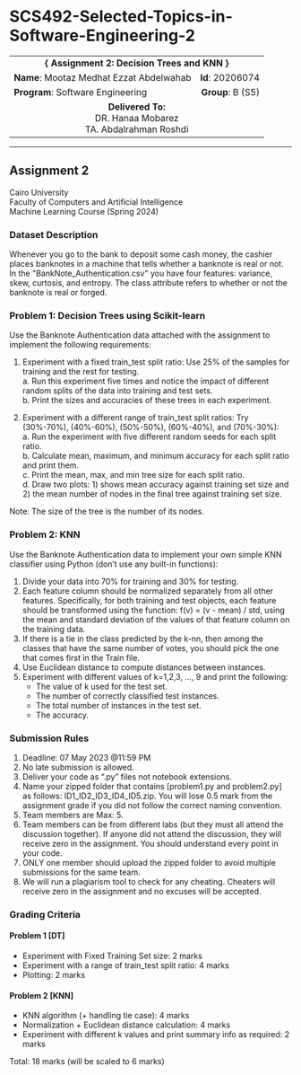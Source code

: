 # SCS492-Selected-Topics-in-Software-Engineering-2

<div align="center">
  <table width="100%">
    <tr>
      <td colspan="2" align="center"><strong>{ Assignment 2: Decision Trees and KNN }</strong></td>
    </tr>
    <tr>
      <td align="left"><strong>Name</strong>: Mootaz Medhat Ezzat Abdelwahab</td>
      <td align="right"><strong>Id</strong>: 20206074</td>
    </tr>
    <tr>
      <td align="left"><strong>Program</strong>: Software Engineering</td>
      <td align="right"><strong>Group</strong>: B (S5)</td>
    </tr>
    <tr>
      <td align="center" colspan="2"><strong>Delivered To:</strong><br>DR. Hanaa Mobarez<br>TA. Abdalrahman Roshdi</td>
    </tr>
  </table>
</div>

---

## Assignment 2

Cairo University  
Faculty of Computers and Artificial Intelligence  
Machine Learning Course (Spring 2024)

### Dataset Description

Whenever you go to the bank to deposit some cash money, the cashier places banknotes in a machine that tells whether a banknote is real or not. In the "BankNote_Authentication.csv" you have four features: variance, skew, curtosis, and entropy. The class attribute refers to whether or not the banknote is real or forged.

### Problem 1: Decision Trees using Scikit-learn

Use the Banknote Authentication data attached with the assignment to implement the following requirements:

1. Experiment with a fixed train_test split ratio: Use 25% of the samples for training and the rest for testing.  
   a. Run this experiment five times and notice the impact of different random splits of the data into training and test sets.  
   b. Print the sizes and accuracies of these trees in each experiment.

2. Experiment with a different range of train_test split ratios: Try (30%-70%), (40%-60%), (50%-50%), (60%-40%), and (70%-30%):  
   a. Run the experiment with five different random seeds for each split ratio.  
   b. Calculate mean, maximum, and minimum accuracy for each split ratio and print them.  
   c. Print the mean, max, and min tree size for each split ratio.  
   d. Draw two plots: 1) shows mean accuracy against training set size and 2) the mean number of nodes in the final tree against training set size.

Note: The size of the tree is the number of its nodes.

### Problem 2: KNN

Use the Banknote Authentication data to implement your own simple KNN classifier using Python (don’t use any built-in functions):

1. Divide your data into 70% for training and 30% for testing.
2. Each feature column should be normalized separately from all other features. Specifically, for both training and test objects, each feature should be transformed using the function: f(v) = (v - mean) / std, using the mean and standard deviation of the values of that feature column on the training data.
3. If there is a tie in the class predicted by the k-nn, then among the classes that have the same number of votes, you should pick the one that comes first in the Train file.
4. Use Euclidean distance to compute distances between instances.
5. Experiment with different values of k=1,2,3, …, 9 and print the following:  
   - The value of k used for the test set.  
   - The number of correctly classified test instances.  
   - The total number of instances in the test set.  
   - The accuracy.

### Submission Rules

1. Deadline: 07 May 2023 @11:59 PM
2. No late submission is allowed.
3. Deliver your code as “.py” files not notebook extensions.
4. Name your zipped folder that contains [problem1.py and problem2.py] as follows: ID1_ID2_ID3_ID4_ID5.zip. You will lose 0.5 mark from the assignment grade if you did not follow the correct naming convention.
5. Team members are Max: 5.
6. Team members can be from different labs (but they must all attend the discussion together). If anyone did not attend the discussion, they will receive zero in the assignment. You should understand every point in your code.
7. ONLY one member should upload the zipped folder to avoid multiple submissions for the same team.
8. We will run a plagiarism tool to check for any cheating. Cheaters will receive zero in the assignment and no excuses will be accepted.

### Grading Criteria

#### Problem 1 [DT]

- Experiment with Fixed Training Set size: 2 marks
- Experiment with a range of train_test split ratio: 4 marks
- Plotting: 2 marks

#### Problem 2 [KNN]

- KNN algorithm (+ handling tie case): 4 marks
- Normalization + Euclidean distance calculation: 4 marks
- Experiment with different k values and print summary info as required: 2 marks

Total: 18 marks (will be scaled to 6 marks)

